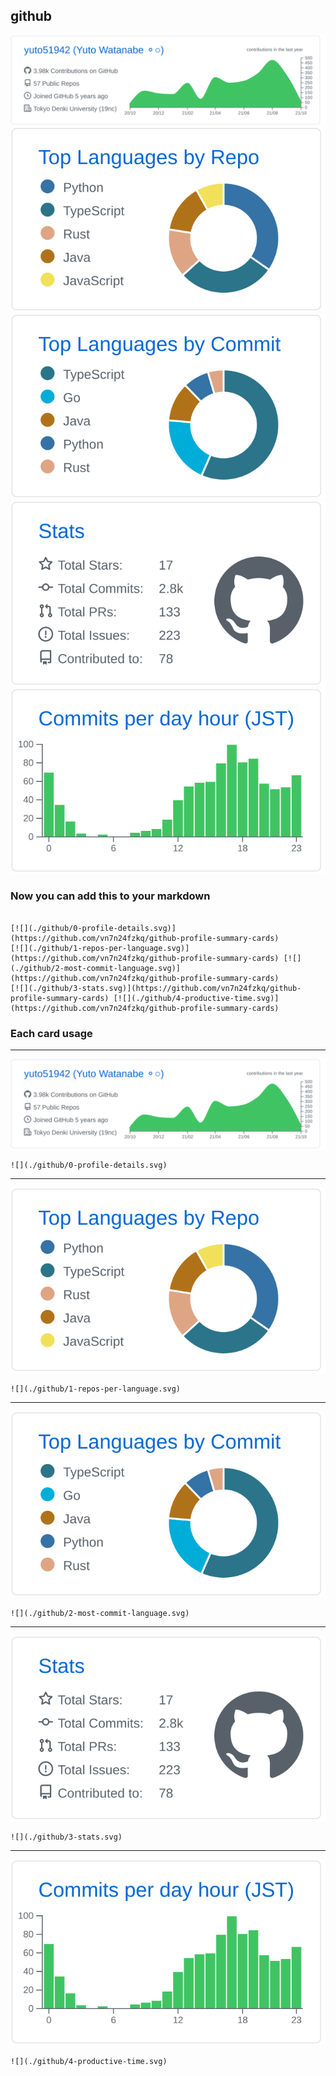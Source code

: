 ## github

[![](./0-profile-details.svg)](https://github.com/vn7n24fzkq/github-profile-summary-cards)
[![](./1-repos-per-language.svg)](https://github.com/vn7n24fzkq/github-profile-summary-cards) [![](./2-most-commit-language.svg)](https://github.com/vn7n24fzkq/github-profile-summary-cards)
[![](./3-stats.svg)](https://github.com/vn7n24fzkq/github-profile-summary-cards) [![](./4-productive-time.svg)](https://github.com/vn7n24fzkq/github-profile-summary-cards)
### Now you can add this to your markdown
```

[![](./github/0-profile-details.svg)](https://github.com/vn7n24fzkq/github-profile-summary-cards)
[![](./github/1-repos-per-language.svg)](https://github.com/vn7n24fzkq/github-profile-summary-cards) [![](./github/2-most-commit-language.svg)](https://github.com/vn7n24fzkq/github-profile-summary-cards)
[![](./github/3-stats.svg)](https://github.com/vn7n24fzkq/github-profile-summary-cards) [![](./github/4-productive-time.svg)](https://github.com/vn7n24fzkq/github-profile-summary-cards)

```

### Each card usage
---

![](./0-profile-details.svg)

```
![](./github/0-profile-details.svg)
```

    

---

![](./1-repos-per-language.svg)

```
![](./github/1-repos-per-language.svg)
```

    

---

![](./2-most-commit-language.svg)

```
![](./github/2-most-commit-language.svg)
```

    

---

![](./3-stats.svg)

```
![](./github/3-stats.svg)
```

    

---

![](./4-productive-time.svg)

```
![](./github/4-productive-time.svg)
```

    
